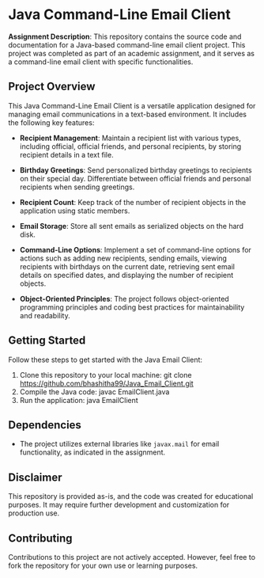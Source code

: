 # Java Command-Line Email Client

**Assignment Description**: This repository contains the source code and documentation for a Java-based command-line email client project. This project was completed as part of an academic assignment, and it serves as a command-line email client with specific functionalities.

## Project Overview

This Java Command-Line Email Client is a versatile application designed for managing email communications in a text-based environment. It includes the following key features:

- **Recipient Management**: Maintain a recipient list with various types, including official, official friends, and personal recipients, by storing recipient details in a text file.

- **Birthday Greetings**: Send personalized birthday greetings to recipients on their special day. Differentiate between official friends and personal recipients when sending greetings.

- **Recipient Count**: Keep track of the number of recipient objects in the application using static members.

- **Email Storage**: Store all sent emails as serialized objects on the hard disk.

- **Command-Line Options**: Implement a set of command-line options for actions such as adding new recipients, sending emails, viewing recipients with birthdays on the current date, retrieving sent email details on specified dates, and displaying the number of recipient objects.

- **Object-Oriented Principles**: The project follows object-oriented programming principles and coding best practices for maintainability and readability.

## Getting Started

Follow these steps to get started with the Java Email Client:

1. Clone this repository to your local machine: git clone https://github.com/bhashitha99/Java_Email_Client.git
2. Compile the Java code: javac EmailClient.java
3. Run the application: java EmailClient

## Dependencies

- The project utilizes external libraries like `javax.mail` for email functionality, as indicated in the assignment.


## Disclaimer

This repository is provided as-is, and the code was created for educational purposes. It may require further development and customization for production use.

## Contributing

Contributions to this project are not actively accepted. However, feel free to fork the repository for your own use or learning purposes.



